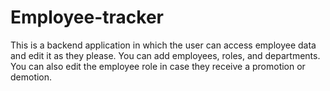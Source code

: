 # Employee-tracker

This is a backend application in which the user can access employee data and edit it as they please. You can add employees, roles, and departments.
You can also edit the employee role in case they receive a promotion or demotion.
